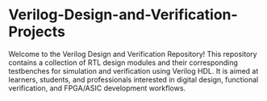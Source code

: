 # Verilog-Design-and-Verification-Projects
Welcome to the Verilog Design and Verification Repository!
This repository contains a collection of RTL design modules and their corresponding testbenches for simulation and verification using Verilog HDL. It is aimed at learners, students, and professionals interested in digital design, functional verification, and FPGA/ASIC development workflows.

